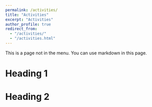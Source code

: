```yaml
---
permalink: /activities/
title: "Activities"
excerpt: "Activities"
author_profile: true
redirect_from: 
  - "/activities/"
  - "/activities.html"
---
```

This is a page not in the menu. You can use markdown in this page.

Heading 1
=========

Heading 2
=========
